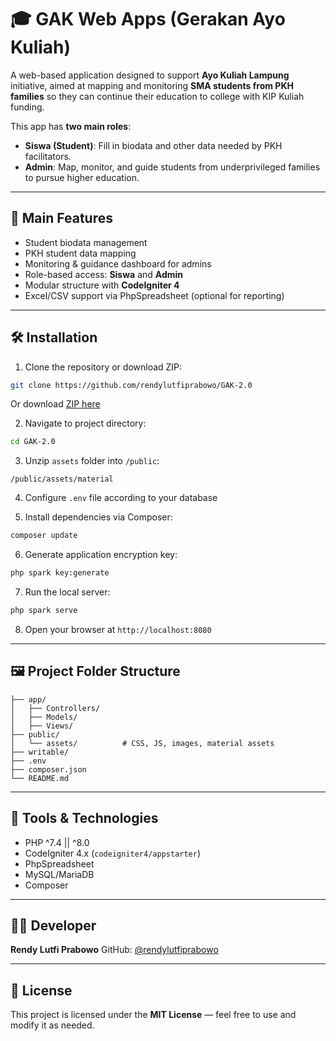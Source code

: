 # 🎓 GAK Web Apps (Gerakan Ayo Kuliah)

A web-based application designed to support **Ayo Kuliah Lampung** initiative, aimed at mapping and monitoring **SMA students from PKH families** so they can continue their education to college with KIP Kuliah funding.

This app has **two main roles**:

* **Siswa (Student)**: Fill in biodata and other data needed by PKH facilitators.
* **Admin**: Map, monitor, and guide students from underprivileged families to pursue higher education.

---

## 🚀 Main Features

* Student biodata management
* PKH student data mapping
* Monitoring & guidance dashboard for admins
* Role-based access: **Siswa** and **Admin**
* Modular structure with **CodeIgniter 4**
* Excel/CSV support via PhpSpreadsheet (optional for reporting)

---

## 🛠️ Installation

1. Clone the repository or download ZIP:

```bash
git clone https://github.com/rendylutfiprabowo/GAK-2.0
```

Or download [ZIP here](https://github.com/rendylutfiprabowo/GAK-2.0/archive/refs/heads/main.zip)

2. Navigate to project directory:

```bash
cd GAK-2.0
```

3. Unzip `assets` folder into `/public`:

```
/public/assets/material
```

4. Configure `.env` file according to your database

5. Install dependencies via Composer:

```bash
composer update
```

6. Generate application encryption key:

```bash
php spark key:generate
```

7. Run the local server:

```bash
php spark serve
```

8. Open your browser at `http://localhost:8080`

---

## 🖼️ Project Folder Structure

```
├── app/
│   ├── Controllers/
│   ├── Models/
│   ├── Views/
├── public/
│   └── assets/          # CSS, JS, images, material assets
├── writable/
├── .env
├── composer.json
└── README.md
```

---

## 🧪 Tools & Technologies

* PHP ^7.4 || ^8.0
* CodeIgniter 4.x (`codeigniter4/appstarter`)
* PhpSpreadsheet
* MySQL/MariaDB
* Composer

---

## 🧑‍💻 Developer

**Rendy Lutfi Prabowo**
GitHub: [@rendylutfiprabowo](https://github.com/rendylutfiprabowo)

---

## 📄 License

This project is licensed under the **MIT License** — feel free to use and modify it as needed.
 
